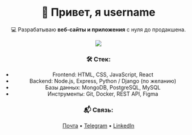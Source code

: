 <!-- README.md -->
<div align="center">
  <h1>👋 Привет, я username</h1>
  
  <p>
    💻 Разрабатываю <strong>веб-сайты и приложения</strong> с нуля до продакшена.
  </p>

  <img src="https://skillicons.dev/icons?i=js ,ts,nodejs,express,react,html,css,git" />

  <h3>🛠️ Стек:</h3>
  <ul>
    <li>Frontend: HTML, CSS, JavaScript, React</li>
    <li>Backend: Node.js, Express, Python / Django (по желанию)</li>
    <li>Базы данных: MongoDB, PostgreSQL, MySQL</li>
    <li>Инструменты: Git, Docker, REST API, Figma</li>
  </ul>

  <h3>📬 Связь:</h3>
  <p>
    <a href="mailto:tvoiemail@example.com">Почта</a> • 
    <a href="https://t.me/username ">Telegram</a> • 
    <a href="https://linkedin.com/in/username ">LinkedIn</a>
  </p>
</div>
